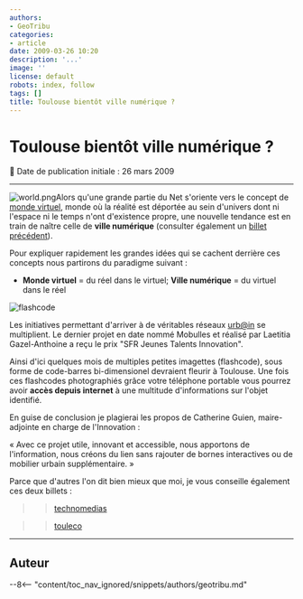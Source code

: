 ```yaml
---
authors:
- GeoTribu
categories:
- article
date: 2009-03-26 10:20
description: '...'
image: ''
license: default
robots: index, follow
tags: []
title: Toulouse bientôt ville numérique ?
---
```


# Toulouse bientôt ville numérique ?


:calendar: Date de publication initiale : 26 mars 2009


----

![world.png](/sites/default/files/Tuto/img/Blog/world.png)Alors qu'une grande partie du Net s'oriente vers le concept de [monde virtuel](http://fr.wikipedia.org/wiki/Monde_virtuel), monde où la réalité est déportée au sein d'univers dont ni l'espace ni le temps n'ont d'existence propre, une nouvelle tendance est en train de naître celle de **ville numérique** (consulter également un [billet précédent](http://geotribu.net/node/95)).



Pour expliquer rapidement les grandes idées qui se cachent derrière ces concepts nous partirons du paradigme suivant :


* **Monde virtuel** = du réel dans le virtuel; **Ville numérique** = du virtuel dans le réel


![flashcode](http://3.bp.blogspot.com/_zSWTjc-5Zuw/ScoICdH9rNI/AAAAAAAAAnA/WkSlgnaytLE/s320/tag.jpg)  

Les initiatives permettant d'arriver à de véritables réseaux [urb@in](mailto:urb@in) se multiplient. Le dernier projet en date nommé Mobulles et réalisé par Laetitia Gazel-Anthoine a reçu le prix "SFR Jeunes Talents Innovation".


Ainsi d'ici quelques mois de multiples petites imagettes (flashcode), sous forme de code-barres bi-dimensionel devraient fleurir à Toulouse. Une fois ces flashcodes photographiés grâce votre téléphone portable vous pourrez avoir **accès depuis internet** à une multitude d'informations sur l'objet identifié.


En guise de conclusion je plagierai les propos de Catherine Guien, maire-adjointe en charge de l'Innovation :


« Avec ce projet utile, innovant et accessible, nous apportons de l'information, nous créons du lien sans rajouter de bornes interactives ou de mobilier urbain supplémentaire. »


Parce que d'autres l'on dit bien mieux que moi, je vous conseille également ces deux billets :


>> [technomedias](http://technomedias.blogspot.com/2009/03/toulouse-decode-avec-mobulles.html)  

>> [touleco](http://www.touleco.fr/innovations-Toulouse-choisit-le-1239.html)




----

## Auteur

--8<-- "content/toc_nav_ignored/snippets/authors/geotribu.md"
